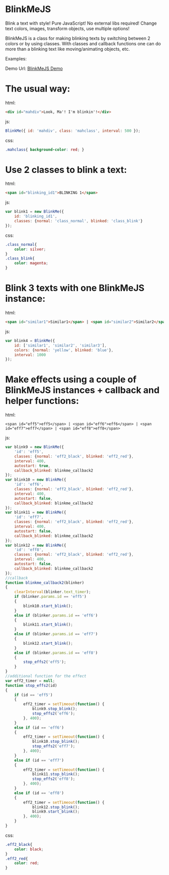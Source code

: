 BlinkMeJS
=========

Blink a text with style!
Pure JavaScript! No external libs required!
Change text colors, images, transform objects, use multiple options!

BlinkMeJS is a class for making blinking texts by switching between 2 colors or by using classes.
With classes and callback functions one can do more than a blinking text like moving/animating objects, etc.


Examples:

Demo Url: [BlinkMeJS Demo](http://iliyan-trifonov.com/BlinkMeJS/ "BlinkMeJS @ iliyan-trifonov.com")

# The usual way:

html:

```html
<div id="mahdiv">Look, Ma'! I'm blinkin'!</div>
```

js:

```js
BlinkMe({ id: 'mahdiv', class: 'mahclass', interval: 500 });
```

css:

```css
.mahclass{ background-color: red; }
```


# Use 2 classes to blink a text:

html:

```html
<span id="blinking_id1">BLINKING 1</span>
```

js:

```js
var blink1 = new BlinkMe({
    id: 'blinking_id1',
    classes: {normal: 'class_normal', blinked: 'class_blink'}
});
```

css:

```css
.class_normal{
    color: silver;
}
.class_blink{
    color: magenta;
}
```



# Blink 3 texts with one BlinkMeJS instance:

html:

```html    
<span id="similar1">Similar1</span> | <span id="similar2">Similar2</span> | <span id="similar3">Similar3</span>
```

js:

```js
var blink4 = BlinkMe({
    id: ['similar1', 'similar2', 'similar3'],
    colors: {normal: 'yellow', blinked: 'blue'},
    interval: 1000
});
```



# Make effects using a couple of BlinkMeJS instances + callback and helper functions:

html:

```/html
<span id="eff5">eff5</span> | <span id="eff6">eff6</span> | <span id="eff7">eff7</span> | <span id="eff8">eff8</span>
```

js:

```js
var blink9 = new BlinkMe({
    'id': 'eff5',
    classes: {normal: 'eff2_black', blinked: 'eff2_red'},
    interval: 400,
    autostart: true,
    callback_blinked: blinkme_callback2
});
var blink10 = new BlinkMe({
    'id': 'eff6',
    classes: {normal: 'eff2_black', blinked: 'eff2_red'},
    interval: 400,
    autostart: false,
    callback_blinked: blinkme_callback2
});
var blink11 = new BlinkMe({
    'id': 'eff7',
    classes: {normal: 'eff2_black', blinked: 'eff2_red'},
    interval: 400,
    autostart: false,
    callback_blinked: blinkme_callback2
});
var blink12 = new BlinkMe({
    'id': 'eff8',
    classes: {normal: 'eff2_black', blinked: 'eff2_red'},
    interval: 400,
    autostart: false,
    callback_blinked: blinkme_callback2
});
//callback
function blinkme_callback2(blinker)
{
    clearInterval(blinker.text_timer);
    if (blinker.params.id == 'eff5')
    {
        blink10.start_blink();
    }
    else if (blinker.params.id == 'eff6')
    {
        blink11.start_blink();
    }
    else if (blinker.params.id == 'eff7')
    {
        blink12.start_blink();
    }
    else if (blinker.params.id == 'eff8')
    {
        stop_effs2('eff5');
    }
}
//additional function for the effect
var eff2_timer = null;
function stop_effs2(id)
{
    if (id == 'eff5')
    {
        eff2_timer = setTimeout(function() {
            blink9.stop_blink();
            stop_effs2('eff6');
        }, 400);
    }
    else if (id == 'eff6')
    {
        eff2_timer = setTimeout(function() {
            blink10.stop_blink();
            stop_effs2('eff7');
        }, 400);
    }
    else if (id == 'eff7')
    {
        eff2_timer = setTimeout(function() {
            blink11.stop_blink();
            stop_effs2('eff8');
        }, 400);
    }
    else if (id == 'eff8')
    {
        eff2_timer = setTimeout(function() {
            blink12.stop_blink();
            blink9.start_blink();
        }, 400);
    }
}
```

css:

```css
.eff2_black{
    color: black;
}
.eff2_red{
    color: red;
}
```
